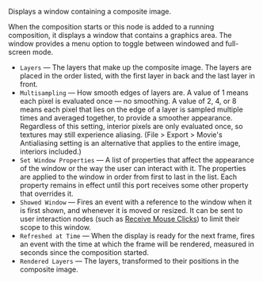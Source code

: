 Displays a window containing a composite image. 

When the composition starts or this node is added to a running composition, it displays a window that contains a graphics area. The window provides a menu option to toggle between windowed and full-screen mode.

   - `Layers` — The layers that make up the composite image. The layers are placed in the order listed, with the first layer in back and the last layer in front.
   - `Multisampling` — How smooth edges of layers are.  A value of 1 means each pixel is evaluated once — no smoothing.  A value of 2, 4, or 8 means each pixel that lies on the edge of a layer is sampled multiple times and averaged together, to provide a smoother appearance.  Regardless of this setting, interior pixels are only evaluated once, so textures may still experience aliasing.  (File > Export > Movie's Antialiasing setting is an alternative that applies to the entire image, interiors included.)
   - `Set Window Properties` — A list of properties that affect the appearance of the window or the way the user can interact with it. The properties are applied to the window in order from first to last in the list. Each property remains in effect until this port receives some other property that overrides it.
   - `Showed Window` — Fires an event with a reference to the window when it is first shown, and whenever it is moved or resized. It can be sent to user interaction nodes (such as [Receive Mouse Clicks](vuo-node://vuo.mouse.click)) to limit their scope to this window.
   - `Refreshed at Time` — When the display is ready for the next frame, fires an event with the time at which the frame will be rendered, measured in seconds since the composition started.
   - `Rendered Layers` — The layers, transformed to their positions in the composite image.
